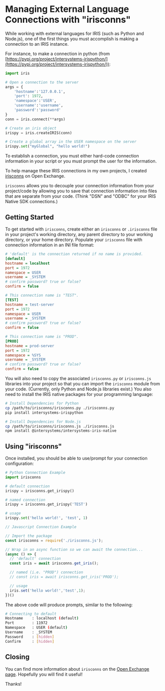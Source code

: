 # Managing External Language Connections with "irisconns"

While working with external languages for IRIS (such as Python and Node.js), one of the first things you must accomplish is making a connection to an IRIS instance.

For instance, to make a connection in python (from [https://pypi.org/project/intersystems-irispython/](https://pypi.org/project/intersystems-irispython/)):
```python
import iris

# Open a connection to the server
args = {
	'hostname':'127.0.0.1', 
	'port': 1972,
	'namespace':'USER', 
	'username':'username', 
	'password':'password'
}
conn = iris.connect(**args)

# Create an iris object
irispy = iris.createIRIS(conn)

# Create a global array in the USER namespace on the server
irispy.set("myGlobal", "hello world!") 
```

To establish a connection, you must either hard-code connection information in your script or you must prompt the user for the information.

To help manage these IRIS connections in my own projects, I created [irisconns](https://openexchange.intersystems.com/package/irisconns) on Open Exchange.

`irisconns` allows you to decouple your connection information from your project/code by allowing you to save that connection information into files that are separate from your code.  (Think "DSN" and "ODBC" for your IRIS Native SDK connections.)

## Getting Started

To get started with `irisconns`, create either an `irisconns` or `.irisconns` file in your project's working directory, any parent directory to your working directory, or your home directory.  Populate your `irisconns` file with connection information in an INI file format:

```ini
# 'default' is the connection returned if no name is provided.
[default]
hostname = localhost
port = 1972
namespace = USER
username = _SYSTEM
# confirm password? true or false?
confirm = false

# This connection name is "TEST".
[TEST]
hostname = test-server
port = 1972
namespace = USER
username = _SYSTEM
# confirm password? true or false?
confirm = false

# This connection name is "PROD".
[PROD]
hostname = prod-server
port = 1972
namespace = %SYS
username = _SYSTEM
# confirm password? true or false?
confirm = false
```

You will also need to copy the associated `irisconns.py` or `irisconns.js` libraries into your project so that you can import the `irisconns` module from your code. (Currently, only Python and Node.js libraries exist.)  You also need to install the IRIS native packages for your programming language:

```bash
# Install Dependencies for Python
cp /path/to/irisconns/irisconns.py ./irisconns.py
pip install intersystems-irispython

# Install Dependencies for Node.js
cp /path/to/irisconns/irisconns.js ./irisconns.js
npm install @intersystems/intersystems-iris-native
```

## Using "irisconns"
Once installed, you should be able to use/prompt for your connection configuration:

```python
# Python Connection Example
import irisconns

# default connection
irispy = irisconns.get_irispy()

# named connection
irispy = irisconns.get_irispy('TEST')

# usage
irispy.set('hello world!', 'test', 1)
```

```javascript
// Javascript Connection Example

// Import the package
const irisconns = require('./irisconns.js');

// Wrap in an async function so we can await the connection...
(async () => {
  // 'default' connection
  const iris = await irisconns.get_iris();

  // named (i.e. "PROD") connection
  // const iris = await irisconns.get_iris('PROD');

  // usage
  iris.set('hello world!','test',1);
})()
```

The above code will produce prompts, similar to the following:

```bash
# Connecting to default
Hostname    : localhost (default)
Port        : 11972
Namespace   : USER (default)
Username    : _SYSTEM
Password    : [hidden]
Confirm     : [hidden]
```

## Closing
You can find more information about `irisconns` on the [Open Exchange page](https://openexchange.intersystems.com/package/irisconns).  Hopefully you will find it useful!

Thanks!